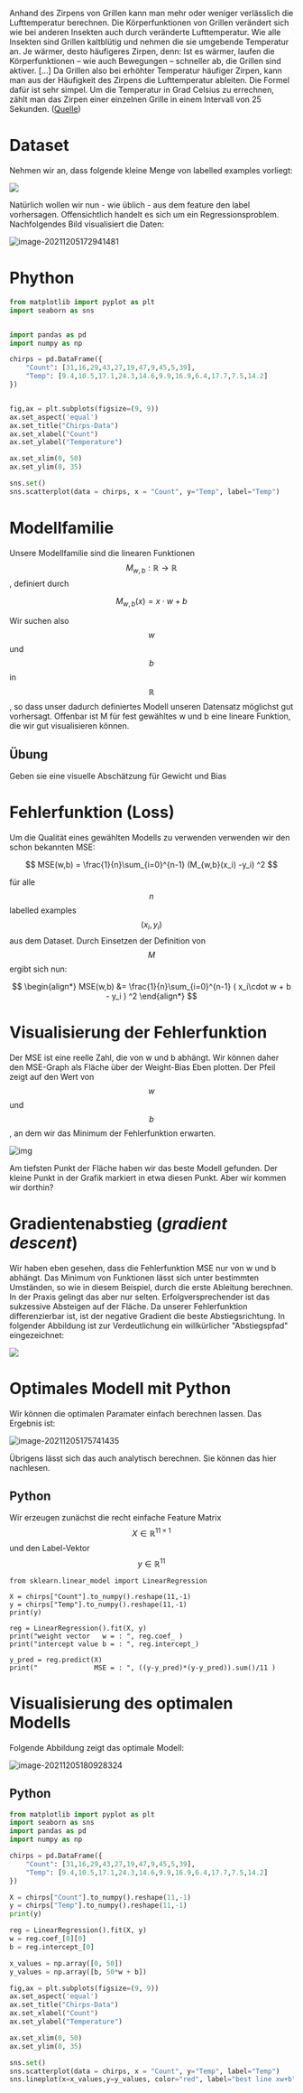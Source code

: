 Anhand des Zirpens von Grillen kann man mehr oder weniger verlässlich die Lufttemperatur berechnen. Die Körperfunktionen von Grillen verändert sich wie bei anderen Insekten auch durch veränderte Lufttemperatur.  Wie alle Insekten sind Grillen kaltblütig und nehmen die sie umgebende Temperatur an. Je wärmer, desto häufigeres Zirpen, denn: Ist es wärmer, laufen die Körperfunktionen – wie auch Bewegungen – schneller ab, die Grillen sind aktiver. \[…] Da Grillen also bei erhöhter Temperatur häufiger Zirpen, kann man aus der Häufigkeit des Zirpens die Lufttemperatur ableiten. Die Formel dafür ist sehr simpel. Um die Temperatur in Grad Celsius zu errechnen, zählt man das Zirpen einer einzelnen Grille in einem Intervall von 25 Sekunden. ([Quelle](https://www.heute.at/s/so-verraten-ihnen-grillen-die-aktuelle-temperatur-54218483))

# Dataset

Nehmen wir an, dass folgende kleine Menge von labelled examples vorliegt: 

![](<readme.assets/image (136).png>)

Natürlich wollen wir nun - wie üblich - aus dem feature den label vorhersagen. Offensichtlich handelt es sich um ein Regressionsproblem. Nachfolgendes Bild visualisiert die Daten:

![image-20211205172941481](readme.assets/image-20211205172941481.png)

# Phython

```python
from matplotlib import pyplot as plt
import seaborn as sns


import pandas as pd
import numpy as np

chirps = pd.DataFrame({
    "Count": [31,16,29,43,27,19,47,9,45,5,39],
    "Temp": [9.4,10.5,17.1,24.3,14.6,9.9,16.9,6.4,17.7,7.5,14.2]    
})


fig,ax = plt.subplots(figsize=(9, 9))
ax.set_aspect('equal')
ax.set_title("Chirps-Data") 
ax.set_xlabel("Count")
ax.set_ylabel("Temperature")

ax.set_xlim(0, 50)
ax.set_ylim(0, 35)

sns.set()
sns.scatterplot(data = chirps, x = "Count", y="Temp", label="Temp")
```



# Modellfamilie

Unsere Modellfamilie sind die linearen Funktionen  $$M_{w,b} : \mathbb{R} \rightarrow   \mathbb{R}$$, definiert durch

$$
M_{w,b}(x) = x \cdot w +b
$$

Wir suchen also $$w$$ und $$b$$  in $$\mathbb{R}$$, so dass unser dadurch definiertes Modell unseren Datensatz möglichst gut vorhersagt. Offenbar ist M für fest gewähltes w und b eine lineare Funktion, die wir gut visualisieren können.



## Übung

Geben sie eine visuelle Abschätzung für Gewicht und Bias



# Fehlerfunktion (Loss)

Um die Qualität eines gewählten Modells zu verwenden verwenden wir den schon bekannten  MSE:

$$
MSE(w,b) = \frac{1}{n}\sum_{i=0}^{n-1} (M_{w,b}(x_i) -y_i) ^2
$$

für alle $$n$$ labelled examples$$(x_i,y_i)$$ aus dem Dataset. Durch Einsetzen der Definition von $$M$$ ergibt sich nun:

$$
\begin{align*}
MSE(w,b)
    &= \frac{1}{n}\sum_{i=0}^{n-1} ( x_i\cdot w + b - y_i ) ^2
\end{align*}
$$



# Visualisierung der Fehlerfunktion

Der MSE ist eine reelle Zahl, die von w und b abhängt.  Wir können daher den MSE-Graph als Fläche über der Weight-Bias Eben plotten. Der Pfeil zeigt auf den Wert von $$w$$ und $$b$$, an dem wir das Minimum der Fehlerfunktion erwarten.



![img](https://files.gitbook.com/v0/b/gitbook-28427.appspot.com/o/assets%2F-LqWdSiOJaGrO5i0QMSh%2F-MNsE9JHY2DH7ZQPrs0q%2F-MNsFO8GRoUvM2qa-tKW%2Fimage.png?alt=media&token=be54c530-ffe2-4e83-b66f-2d9288748175)



Am tiefsten Punkt der Fläche haben wir das beste Modell gefunden. Der kleine Punkt in der Grafik markiert in etwa diesen Punkt. Aber wir kommen wir dorthin?



# Gradientenabstieg (_gradient descent_)

Wir haben eben gesehen, dass die Fehlerfunktion MSE nur von w und b abhängt. Das Minimum von Funktionen lässt sich unter bestimmten Umständen, so wie in diesem Beispiel,  durch die erste Ableitung berechnen. In der Praxis gelingt das aber nur selten. Erfolgversprechender ist das sukzessive Absteigen  auf der Fläche. Da unserer Fehlerfunktion differenzierbar ist, ist der negative Gradient die beste Abstiegsrichtung. In folgender Abbildung ist zur Verdeutlichung ein willkürlicher "Abstiegspfad" eingezeichnet:

![](<readme.assets/image (125).png>)

  



# Optimales Modell mit Python

Wir können die optimalen Paramater einfach berechnen lassen. Das Ergebnis ist: 

![image-20211205175741435](readme.assets/image-20211205175741435.png)

Übrigens lässt sich das auch analytisch berechnen. Sie können das hier nachlesen.



## Python

Wir erzeugen zunächst die recht einfache Feature Matrix $$X \in \mathbb{R}^{11 \times 1}$$ und den Label-Vektor $$y\in \mathbb{R}^{11}$$ 

```
from sklearn.linear_model import LinearRegression

X = chirps["Count"].to_numpy().reshape(11,-1)
y = chirps["Temp"].to_numpy().reshape(11,-1)
print(y)

reg = LinearRegression().fit(X, y)
print("weight vector   w = : ", reg.coef_ )
print("intercept value b = : ", reg.intercept_)

y_pred = reg.predict(X)
print("              MSE = : ", ((y-y_pred)*(y-y_pred)).sum()/11 )
```



# Visualisierung des optimalen Modells



Folgende Abbildung zeigt das optimale Modell:

![image-20211205180928324](readme.assets/image-20211205180928324.png)

## Python

```python
from matplotlib import pyplot as plt
import seaborn as sns
import pandas as pd
import numpy as np

chirps = pd.DataFrame({
    "Count": [31,16,29,43,27,19,47,9,45,5,39],
    "Temp": [9.4,10.5,17.1,24.3,14.6,9.9,16.9,6.4,17.7,7.5,14.2]    
})

X = chirps["Count"].to_numpy().reshape(11,-1)
y = chirps["Temp"].to_numpy().reshape(11,-1)
print(y)

reg = LinearRegression().fit(X, y)
w = reg.coef_[0][0] 
b = reg.intercept_[0]

x_values = np.array([0, 50])
y_values = np.array([b, 50*w + b])

fig,ax = plt.subplots(figsize=(9, 9))
ax.set_aspect('equal')
ax.set_title("Chirps-Data") 
ax.set_xlabel("Count")
ax.set_ylabel("Temperature")

ax.set_xlim(0, 50)
ax.set_ylim(0, 35)

sns.set()
sns.scatterplot(data = chirps, x = "Count", y="Temp", label="Temp")
sns.lineplot(x=x_values,y=y_values, color="red", label="best line xw+b")
```

